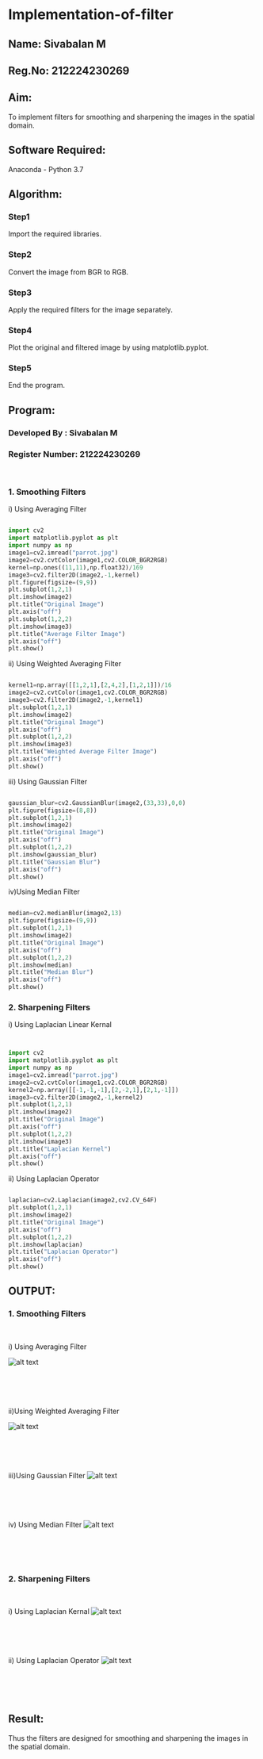 # Implementation-of-filter
## Name: Sivabalan M
## Reg.No: 212224230269
## Aim:
To implement filters for smoothing and sharpening the images in the spatial domain.

## Software Required:
Anaconda - Python 3.7

## Algorithm:
### Step1
Import the required libraries.
### Step2
Convert the image from BGR to RGB.
### Step3
Apply the required filters for the image separately.
### Step4
Plot the original and filtered image by using matplotlib.pyplot.
### Step5
End the program.
## Program:
### Developed By   : Sivabalan M
### Register Number: 212224230269
</br>

### 1. Smoothing Filters

i) Using Averaging Filter
```Python

import cv2
import matplotlib.pyplot as plt
import numpy as np
image1=cv2.imread("parrot.jpg")
image2=cv2.cvtColor(image1,cv2.COLOR_BGR2RGB)
kernel=np.ones((11,11),np.float32)/169
image3=cv2.filter2D(image2,-1,kernel)
plt.figure(figsize=(9,9))
plt.subplot(1,2,1)
plt.imshow(image2)
plt.title("Original Image")
plt.axis("off")
plt.subplot(1,2,2)
plt.imshow(image3)
plt.title("Average Filter Image")
plt.axis("off")
plt.show()

```
ii) Using Weighted Averaging Filter
```Python

kernel1=np.array([[1,2,1],[2,4,2],[1,2,1]])/16
image2=cv2.cvtColor(image1,cv2.COLOR_BGR2RGB)
image3=cv2.filter2D(image2,-1,kernel1)
plt.subplot(1,2,1)
plt.imshow(image2)
plt.title("Original Image")
plt.axis("off")
plt.subplot(1,2,2)
plt.imshow(image3)
plt.title("Weighted Average Filter Image")
plt.axis("off")
plt.show()
```
iii) Using Gaussian Filter
```Python

gaussian_blur=cv2.GaussianBlur(image2,(33,33),0,0)
plt.figure(figsize=(8,8))
plt.subplot(1,2,1)
plt.imshow(image2)
plt.title("Original Image")
plt.axis("off")
plt.subplot(1,2,2)
plt.imshow(gaussian_blur)
plt.title("Gaussian Blur")
plt.axis("off")
plt.show()
```
iv)Using Median Filter
```Python

median=cv2.medianBlur(image2,13)
plt.figure(figsize=(9,9))
plt.subplot(1,2,1)
plt.imshow(image2)
plt.title("Original Image")
plt.axis("off")
plt.subplot(1,2,2)
plt.imshow(median)
plt.title("Median Blur")
plt.axis("off")
plt.show()
```

### 2. Sharpening Filters
i) Using Laplacian Linear Kernal
```Python


import cv2
import matplotlib.pyplot as plt
import numpy as np
image1=cv2.imread("parrot.jpg")
image2=cv2.cvtColor(image1,cv2.COLOR_BGR2RGB)
kernel2=np.array([[-1,-1,-1],[2,-2,1],[2,1,-1]])
image3=cv2.filter2D(image2,-1,kernel2)
plt.subplot(1,2,1)
plt.imshow(image2)
plt.title("Original Image")
plt.axis("off")
plt.subplot(1,2,2)
plt.imshow(image3)
plt.title("Laplacian Kernel")
plt.axis("off")
plt.show()

```
ii) Using Laplacian Operator
```Python

laplacian=cv2.Laplacian(image2,cv2.CV_64F)
plt.subplot(1,2,1)
plt.imshow(image2)
plt.title("Original Image")
plt.axis("off")
plt.subplot(1,2,2)
plt.imshow(laplacian)
plt.title("Laplacian Operator")
plt.axis("off")
plt.show()

```

## OUTPUT:
### 1. Smoothing Filters
</br>

i) Using Averaging Filter

![alt text](image6.png)
</br>
</br>
</br>
</br>
</br>

ii)Using Weighted Averaging Filter

![alt text](image1.png)
</br>
</br>
</br>
</br>
</br>

iii)Using Gaussian Filter
![alt text](image2.png)
</br>
</br>
</br>
</br>
</br>

iv) Using Median Filter
![alt text](image3.png)
</br>
</br>
</br>
</br>
</br>

### 2. Sharpening Filters
</br>

i) Using Laplacian Kernal
![alt text](image.png)
</br>
</br>
</br>
</br>
</br>

ii) Using Laplacian Operator
![alt text](image4.png)
</br>
</br>
</br>
</br>
</br>

## Result:
Thus the filters are designed for smoothing and sharpening the images in the spatial domain.
